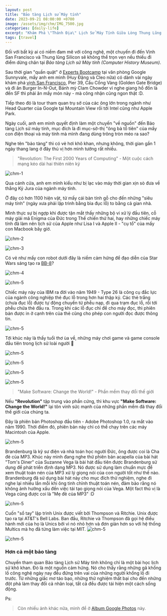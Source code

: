 ```yaml
---
layout: post
title: "Bảo tàng Lịch sử Máy tính"
date: 2023-09-21 08:00:00 +0700
image: /assets/img/chm/IMG_7500.jpg
categories: [daily-life]
excerpt: "Khám Phá \"Thánh Địa\" Lịch Sử Máy Tính Giữa Lòng Thung Lũng Silicon."
tags: [travel]
---
```


Đối với bất kỳ ai có niềm đam mê với công nghệ, một chuyến đi đến Vịnh San Francisco và Thung lũng Silicon sẽ không thể trọn vẹn nếu thiếu đi điểm dừng chân tại *Bảo tàng Lịch sử Máy tính (Computer History Museum)*.


Sau thời gian "quần quật" ở [Experts Bootcamp](https://www.linkedin.com/posts/truongnh1992_bootcamp-googlefordevelopers-googledeveloperexpert-activity-7110421626592120832-XuPo) tại văn phòng Google Sunnyvale, mấy anh em mình (Huy Đặng và Cleo nữa) có dành vài ngày khám phá [vịnh San Francisco](https://www.facebook.com/media/set/?set=a.6865440273500005&type=3), Pier 39, Cầu Cổng Vàng (Golden Gate Bridge) và đi ăn Burger In-N-Out, Bánh mỳ Clam Chowder vì nghe giang hồ đồn là đến SF thì phải ăn mấy món này - mà công nhận cũng ngon thật :D.

Tiếp theo đó là tour tham quan trụ sở của các ông lớn trong ngành như Head Quarter của Google tại Mountain View rồi tới Intel cũng như Apple Park.

Ngày cuối, anh em mình quyết định làm một chuyến "về nguồn" đến Bảo tàng Lịch sử máy tính, mục đích là đi mục-sở-thị "ông bà tổ tiên" của mấy con điện thoại và máy tính mà mình đang dùng trông tròn méo ra sao?

Nghe tên "bảo tàng" thì có vẻ hơi khô khan, nhưng không, thời gian gần 1 ngày thang lang ở đây thú vị hơn mình tưởng rất nhiều.


> "Revolution: The First 2000 Years of Computing" - Một cuộc cách mạng kéo dài hai thiên niên kỷ

![chm-1](/assets/img/chm/IMG_7451.jpg)

Qua cánh cửa, anh em mình kiểu như bị lạc vào máy thời gian xịn sò đưa về thẳng Kỷ Jura của ngành máy tính.

Ở đây có hơn 1100 hiện vật, từ mấy cái bàn tính gỗ cho đến những "siêu máy tính" (ngày xưa phải lập trình bằng bìa đục lỗ) to bằng cả gian nhà.

Mình thực sự bị ngợp khi được tận mắt thấy những bộ vi xử lý đầu tiên, cỗ máy giải mã Enigma của Đức trong Thế chiến thứ hai, hay những chiếc máy tính đã làm nên lịch sử của Apple như Lisa I và Apple II - "cụ tổ" của mấy con Macbook bây giờ.

![chm-2](/assets/img/chm/IMG_7532.jpg)

![chm-3](/assets/img/chm/apple2.png)

Có vẻ như mấy con robot dưới đây là niềm cảm hứng để đạo diễn của Star Wars sáng tạo ra [BB-8](https://en.wikipedia.org/wiki/BB-8)?

![chm-4](/assets/img/chm/IMG_7500.jpg)

![chm-5](/assets/img/chm/robot1.png)

Chiếc máy này của IBM ra đời vào năm 1949 - Type 26 là công cụ đắc lực của ngành công nghiệp thẻ đục lỗ trong hơn hai thập kỷ. Các thẻ trắng (chưa đục lỗ) được tự động chuyển từ phễu nạp, đi qua trạm đục lỗ, rồi tới phễu chứa thẻ đầu ra. Trong khi các lỗ đục chỉ để cho máy đọc, thì phiên bản được in ở cạnh trên của thẻ cũng cho phép con người đọc được thông tin.

![chm-5](/assets/img/chm/punchcard.png)

Tới khúc này là thấy tuổi thơ ùa về, những máy chơi game và game console đầu tiên trong lịch sử loài người 👾

![chm-5](/assets/img/chm/game1.png)

![chm-5](/assets/img/chm/game2.png)

![chm-5](/assets/img/chm/game3.png)

![chm-5](/assets/img/chm/game4.png)

> "Make Software: Change the World!" - Phần mềm thay đổi thế giới

Nếu **"Revolution"** tập trung vào phần cứng, thì khu vực **"Make Software: Change the World!"** lại tôn vinh sức mạnh của những phần mềm đã thay đổi thế giới của chúng ta.

Đây là phiên bản Photoshop đầu tiên - Adobe Photoshop 1.0, ra mắt vào năm 1990. Thời điểm đó, phiên bản này chỉ có thể chạy trên các máy Macintosh của Apple.

![chm-5](/assets/img/chm/pts.png)

Brandenburg là kỹ sư điện và nhà toán học người Đức, ông được coi là Cha đẻ của MP3. Khúc này mình đang nghe thử phiên bản acapella của bài hát "Tom's Diner" của Suzanne Vega là bài hát đầu tiên được Brandenburg sử dụng để phát triển định dạng MP3. Nó được sử dụng làm chuẩn mực để xem thuật toán nén của MP3 xử lý giọng nói của con người tốt như thế nào. Brandenburg đã sử dụng bài hát này cho mục đích thử nghiệm, nghe đi nghe lại nhiều lần mỗi khi ông tinh chỉnh thuật toán nén, đảm bảo rằng nó không ảnh hưởng xấu đến việc tái tạo giọng nói của Vega. Một fact thú vị là Vega cũng được coi là "Mẹ đẻ của MP3" :D

![chm-5](/assets/img/chm/mp3.png)


Cuốn "sổ tay" lập trình Unix được viết bởi Thompson và Ritchie. Unix được tạo ra tại AT&T's Bell Labs. Ban đầu, Ritchie và Thompson đã gọi hệ điều hành mới của họ là Unics bởi vì nó nhỏ hơn và đơn giản hơn so với hệ thống Multics mà họ đã từng làm việc tại MIT.
![chm-5](/assets/img/chm/unix.png)

![chm-5](/assets/img/chm/unix2.png)

### Hơn cả một bảo tàng

Chuyến tham quan Bảo tàng Lịch sử Máy tính không chỉ là một bài học lịch sử khô khan. Đó là một nguồn cảm hứng. Nó cho thấy rằng những gã khổng lồ công nghệ ngày nay đều đứng trên vai của những người khổng lồ đi trước. Từ những giấc mơ táo bạo, những thử nghiệm thất bại cho đến những đột phá làm thay đổi cả nhân loại, tất cả đều được tái hiện một cách sống động.

Ps:

> Còn nhiều ảnh khác nữa, mình để ở [Album Google Photos](https://photos.app.goo.gl/EtYfx13qHouaVmcg6) này.

